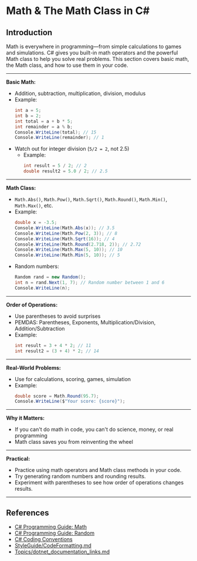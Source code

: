# Math & The Math Class in C#

## Introduction

Math is everywhere in programming—from simple calculations to games and simulations. C# gives you built-in math operators and the powerful Math class to help you solve real problems. This section covers basic math, the Math class, and how to use them in your code.

---

**Basic Math:**
- Addition, subtraction, multiplication, division, modulus
- Example:
  ```csharp
  int a = 5;
  int b = 2;
  int total = a + b * 5;
  int remainder = a % b;
  Console.WriteLine(total); // 15
  Console.WriteLine(remainder); // 1
  ```
- Watch out for integer division (`5/2 = 2`, not 2.5)
  - Example:
    ```csharp
    int result = 5 / 2; // 2
    double result2 = 5.0 / 2; // 2.5
    ```

---

**Math Class:**
- `Math.Abs()`, `Math.Pow()`, `Math.Sqrt()`, `Math.Round()`, `Math.Min()`, `Math.Max()`, etc.
- Example:
  ```csharp
  double x = -3.5;
  Console.WriteLine(Math.Abs(x)); // 3.5
  Console.WriteLine(Math.Pow(2, 3)); // 8
  Console.WriteLine(Math.Sqrt(16)); // 4
  Console.WriteLine(Math.Round(2.718, 2)); // 2.72
  Console.WriteLine(Math.Max(5, 10)); // 10
  Console.WriteLine(Math.Min(5, 10)); // 5
  ```
- Random numbers:
  ```csharp
  Random rand = new Random();
  int n = rand.Next(1, 7); // Random number between 1 and 6
  Console.WriteLine(n);
  ```

---

**Order of Operations:**
- Use parentheses to avoid surprises
- PEMDAS: Parentheses, Exponents, Multiplication/Division, Addition/Subtraction
- Example:
  ```csharp
  int result = 3 + 4 * 2; // 11
  int result2 = (3 + 4) * 2; // 14
  ```

---

**Real-World Problems:**
- Use for calculations, scoring, games, simulation
- Example:
  ```csharp
  double score = Math.Round(95.7);
  Console.WriteLine($"Your score: {score}");
  ```

---

**Why it Matters:**
- If you can't do math in code, you can't do science, money, or real programming
- Math class saves you from reinventing the wheel

---

**Practical:**
- Practice using math operators and Math class methods in your code.
- Try generating random numbers and rounding results.
- Experiment with parentheses to see how order of operations changes results.

---

## References
- [C# Programming Guide: Math](https://learn.microsoft.com/en-us/dotnet/csharp/programming-guide/statements-expressions-operators/math)
- [C# Programming Guide: Random](https://learn.microsoft.com/en-us/dotnet/api/system.random)
- [C# Coding Conventions](https://learn.microsoft.com/en-us/dotnet/csharp/programming-guide/inside-a-program/coding-conventions)
- [StyleGuide/CodeFormatting.md](../StyleGuide/CodeFormatting.md)
- [Topics/dotnet_documentation_links.md](dotnet_documentation_links.md)

